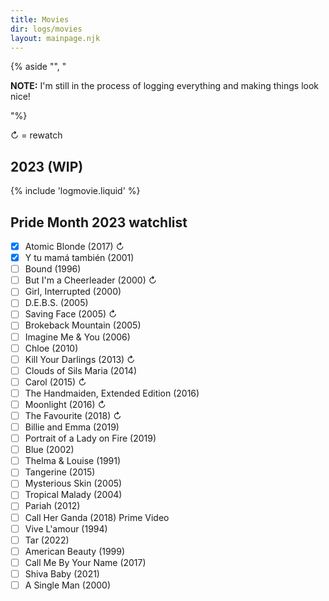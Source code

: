 ```yaml
---
title: Movies
dir: logs/movies
layout: mainpage.njk
---
```


{% aside "", "<p><b>NOTE:</b> I'm still in the process of logging everything and making things look nice!</p>"%}

↻ = rewatch

## 2023 (WIP)

{% include 'logmovie.liquid' %}

## <span class="wave hometitle"><span style="--i:1">P</span><span style="--i:2">r</span><span style="--i:3">i</span><span style="--i:4">d</span><span style="--i:5">e</span> <span style="--i:7">M</span><span style="--i:8">o</span><span style="--i:9">n</span><span style="--i:10">t</span><span style="--i:11">h</span> <span style="--i:13">2</span><span style="--i:14">0</span><span style="--i:15">2</span><span style="--i:16">3</span></span> watchlist

- [x] Atomic Blonde (2017) ↻
- [x] Y tu mamá también (2001)
- [ ] Bound (1996)
- [ ] But I'm a Cheerleader (2000) ↻
- [ ] Girl, Interrupted (2000)
- [ ] D.E.B.S. (2005)
- [ ] Saving Face (2005) ↻
- [ ] Brokeback Mountain (2005)
- [ ] Imagine Me & You (2006)
- [ ] Chloe (2010)
- [ ] Kill Your Darlings (2013) ↻
- [ ] Clouds of Sils Maria (2014)
- [ ] Carol (2015) ↻
- [ ] The Handmaiden, Extended Edition (2016)
- [ ] Moonlight (2016) ↻
- [ ] The Favourite (2018) ↻
- [ ] Billie and Emma (2019)
- [ ] Portrait of a Lady on Fire (2019)
- [ ] Blue (2002)
- [ ] Thelma & Louise (1991)
- [ ] Tangerine (2015)
- [ ] Mysterious Skin (2005)
- [ ] Tropical Malady (2004)
- [ ] Pariah (2012)
- [ ] Call Her Ganda (2018) Prime Video
- [ ] Vive L'amour (1994)
- [ ] Tar (2022)
- [ ] American Beauty (1999)
- [ ] Call Me By Your Name (2017)
- [ ] Shiva Baby (2021)
- [ ] A Single Man (2000)
